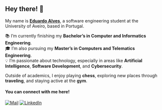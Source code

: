 ## Hey there! 👻
My name is [**Eduardo Alves**](https://eduardo-alves.pt), a software engineering student at the University of Aveiro, based in Portugal.

📚 I’m currently finishing my **Bachelor’s in Computer and Informatics Engineering**.  
🎓 I’m also pursuing my **Master’s in Computers and Telematics Engineering**.  
💡 I’m passionate about technology, especially in areas like **Artificial Intelligence**, **Software Development**, and **Cybersecurity**.  


Outside of academics, I enjoy playing **chess**, exploring new places through **traveling**, and staying active at the **gym**.  

#### You can connect with me here!
[<img alt="Mail" src="https://img.shields.io/badge/Mail-D14836?&style=for-the-badge&logo=mail&logoColor=white" />](mailto:eduardoalves@ua.pt)
[<img alt="LinkedIn" src="https://img.shields.io/badge/LinkedIn-%230E76A8.svg?&style=for-the-badge&logo=LinkedIn&logoColor=white" />](https://linkedin.com/in/eduardomalves)


<!--
**eduardoalves001/eduardoalves001** is a ✨ _special_ ✨ repository because its `README.md` (this file) appears on your GitHub profile.

Here are some ideas to get you started:

- 🔭 I’m currently working on ...
- 🌱 I’m currently learning ...
- 👯 I’m looking to collaborate on ...
- 🤔 I’m looking for help with ...
- 💬 Ask me about ...
- 📫 How to reach me: ...
- 😄 Pronouns: ...
- ⚡ Fun fact: ...
-->
